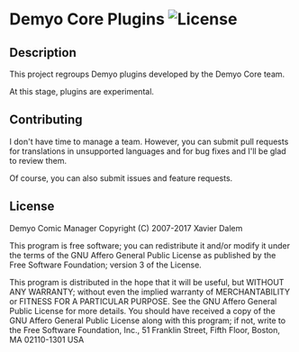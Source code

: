 # Demyo Core Plugins ![License](https://img.shields.io/badge/license-AGPL%20v3-blue.svg)

## Description
This project regroups Demyo plugins developed by the Demyo Core team.

At this stage, plugins are experimental.

## Contributing
I don't have time to manage a team. However, you can submit pull requests for translations in unsupported languages and for bug fixes and I'll be glad to review them.

Of course, you can also submit issues and feature requests.

## License
Demyo Comic Manager
Copyright (C) 2007-2017 Xavier Dalem

This program is free software; you can redistribute it and/or modify it under the terms of the GNU Affero General Public License as published by the Free Software Foundation; version 3 of the License.

This program is distributed in the hope that it will be useful, but WITHOUT ANY WARRANTY; without even the implied warranty of MERCHANTABILITY or FITNESS FOR A PARTICULAR PURPOSE.  See the GNU Affero General Public License for more details. You should have received a copy of the GNU Affero General Public License along with this program; if not, write to the Free Software Foundation, Inc., 51 Franklin Street, Fifth Floor, Boston, MA 02110-1301  USA

